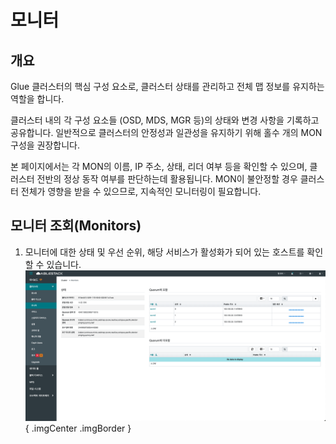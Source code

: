 # 모니터

## 개요
Glue 클러스터의 핵심 구성 요소로, 클러스터 상태를 관리하고 전체 맵 정보를 유지하는 역할을 합니다.

클러스터 내의 각 구성 요소들 (OSD, MDS, MGR 등)의 상태와 변경 사항을 기록하고 공유합니다.
일반적으로 클러스터의 안정성과 일관성을 유지하기 위해 홀수 개의 MON 구성을 권장합니다.

본 페이지에서는 각 MON의 이름, IP 주소, 상태, 리더 여부 등을 확인할 수 있으며, 클러스터 전반의 정상 동작 여부를 판단하는데 활용됩니다.
MON이 불안정할 경우 클러스터 전체가 영향을 받을 수 있으므로, 지속적인 모니터링이 필요합니다.

## 모니터 조회(Monitors)
1. 모니터에 대한 상태 및 우선 순위, 해당 서비스가 활성화가 되어 있는 호스트를 확인할 수 있습니다.
    ![모니터 조회](../../assets/images/admin-guide/glue/cluster/monitor/glue-monitor-check.png){ .imgCenter .imgBorder }
